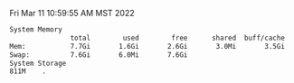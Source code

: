 Fri Mar 11 10:59:55 AM MST 2022
```bash
System Memory
               total        used        free      shared  buff/cache   available
Mem:           7.7Gi       1.6Gi       2.6Gi       3.0Mi       3.5Gi       5.6Gi
Swap:          7.6Gi       6.0Mi       7.6Gi
System Storage
811M	.
```
